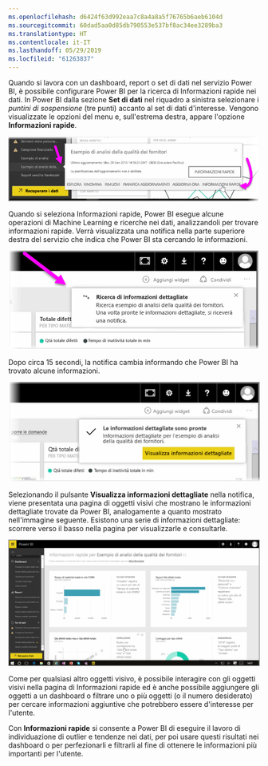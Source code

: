 ```yaml
---
ms.openlocfilehash: d6424f63d992eaa7c8a4a8a5f76765b6aeb6104d
ms.sourcegitcommit: 60dad5aa0d85db790553e537bf8ac34ee3289ba3
ms.translationtype: HT
ms.contentlocale: it-IT
ms.lasthandoff: 05/29/2019
ms.locfileid: "61263837"
---
```

Quando si lavora con un dashboard, report o set di dati nel servizio Power BI, è possibile configurare Power BI per la ricerca di Informazioni rapide nei dati. In Power BI dalla sezione **Set di dati** nel riquadro a sinistra selezionare i *puntini di sospensione* (tre punti) accanto al set di dati d'interesse. Vengono visualizzate le opzioni del menu e, sull'estrema destra, appare l'opzione **Informazioni rapide**.

![](media/4-1a-quick-insights/4-1a_1.png)

Quando si seleziona Informazioni rapide, Power BI esegue alcune operazioni di Machine Learning e ricerche nei dati, analizzandoli per trovare informazioni rapide. Verrà visualizzata una notifica nella parte superiore destra del servizio che indica che Power BI sta cercando le informazioni.

![](media/4-1a-quick-insights/4-1a_2.png)

Dopo circa 15 secondi, la notifica cambia informando che Power BI ha trovato alcune informazioni.

![](media/4-1a-quick-insights/4-1a_3.png)

Selezionando il pulsante **Visualizza informazioni dettagliate** nella notifica, viene presentata una pagina di oggetti visivi che mostrano le informazioni dettagliate trovate da Power BI, analogamente a quanto mostrato nell'immagine seguente. Esistono una serie di informazioni dettagliate: scorrere verso il basso nella pagina per visualizzarle e consultarle.

![](media/4-1a-quick-insights/4-1a_4.png)

Come per qualsiasi altro oggetti visivo, è possibile interagire con gli oggetti visivi nella pagina di Informazioni rapide ed è anche possibile aggiungere gli oggetti a un dashboard o filtrare uno o più oggetti (o il numero desiderato) per cercare informazioni aggiuntive che potrebbero essere d'interesse per l'utente.

Con **Informazioni rapide** si consente a Power BI di eseguire il lavoro di individuazione di outlier e tendenze nei dati, per poi usare questi risultati nei dashboard o per perfezionarli e filtrarli al fine di ottenere le informazioni più importanti per l'utente.

